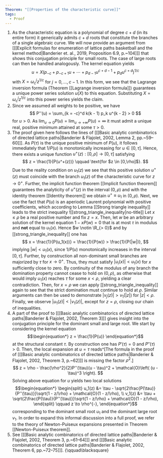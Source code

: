 ```yaml
---
Theorem: "[[Properties of the characteristic curve]]"
tags:
  - Proof
---
```




1. As the characteristic equation is a polynomial of degree $c + d$ (in its entire form) it generically admits $c + d$ roots that constitute the branches of a single algebraic curve.
We will now provide an argument from \[[[Explicit formulas for enumeration of lattice paths basketball and the kernel method|Banderier et. al., 2019, Proposition 6.9, p.~104]]\] that shows this conjugation principle for small roots. The case of large roots can then be handled analogously.
The kernel equation yields
$$
u = X(p_{-c} + p_{-c+1}u + \cdots + p_{d-1}u^{c+d-1} + p_d u^{c+d})^{1/c}
$$
with $X = \omega_c^j z^{1/c}$ for $j = 0,\dots, c - 1$. In this form, we see that the Lagrange inversion formula (Theorem [[Lagrange inversion formula]]) guarantees a unique power series solution $u(X)$ to this equation. Substituting $X = \omega_c^j z^{1/c}$ into this power series yields the claim.
8. Since we assumed all weights to be positive, we have
$$
P''(u) = \sum_{k = -c}^d k(k - 1) p_k u^{k - 2} > 0
$$
for $u > 0$. As $\lim_{u \to 0} P(u) = \lim_{u \to + \infty} P(u) = \infty$ it must admit a unique real, positive minimum attained at some $\tau > 0$. 
13. The proof given here follows the lines of \[[[Basic analytic combinatorics of directed lattice paths|Banderier & Flajolet, 2002, Lemma 2, pp.~59–60]]\]. As $P(\tau)$ is the unique positive minimum of $P(u)$, it follows immediately that $1/P(u)$ is monotonically increasing for $u \in [0, \tau]$. 
Hence, there exists a unique function $u^+(z): [0, \rho] \to [0,\tau]$ satisfying
$$
z = \frac{1}{P(u^+(z))} \qquad \text{for $z \in [0,\rho]$}.
$$
Due to the reality condition on $u_1(z)$ we see that this positive solution $u^+(z)$ must coincide with the branch $u_1(z)$ of the characteristic curve for $z \to 0^+$. 
Further, the implicit function theorem [[Implicit function theorem]] guarantees the analyticity of $u^+(z)$ in the interval $(0, \rho)$ and with the identity theorem [[Identity theorem]] we obtain $u^+ \equiv u_1$ in $(0, \rho)$. 
Next, we use the fact that $P(u)$ is an aperiodic Laurent polynomial with positive coefficients, which according to Lemma [[Strong triangle inequality]] leads to the strict inequality
![[strong_triangle_inequality|no-title]]
Let $x \leq \rho$ be a real positive number and fix $z = x$. Then, let $w$ be an arbitrary solution of the kernel equation $1 - xP(w) = 0$ that is at most $\tau$ in modulus and **not** equal to $u_1(x)$. Hence $w \notin \R_{> 0}$ and by [[strong_triangle_inequality]] one has
$$
x = \frac{1}{P(u_1(x))} = \frac{1}{P(w)} > \frac{1}{P(|w|)},
$$
implying $|w| < u_1(x)$, since $1/P(u)$ monotonically increases in the interval $[0, \tau]$. Further, by construction all non-dominant small branches are majorized by $\tau$ for $x \to 0^+$. Thus, they must satisfy $|u_i(x)| < u_1(x)$ for $x$ sufficiently close to zero. By continuity of the modulus of any branch the domination property cannot cease to hold on $(0,\rho)$, as otherwise that would imply $u_1(x)$ reaches $\tau$ for some $x < \rho$, yielding a clear contradiction. Then, for $x = \rho$ we can apply [[strong_triangle_inequality]] again to see that the strict domination must continue to hold at $\rho$. 
Similar arguments can then be used to demonstrate $|v_j(z)| > v_1(|z|)$ for $|z| < \rho$.
Finally, we observe $|u_1(z)| < |v_1(z)|$, except for $z = \rho$, closing our chain of inequalities.
29. A part of the proof to \[[[Basic analytic combinatorics of directed lattice paths|Banderier & Flajolet, 2002, Theorem 3]]\] gives insight 
into the conjugation principle for the dominant small and large root.
We start by considering the kernel equation
$$\begin{equation*}
z = \frac{1}{P(u)}
\end{equation*}$$
at the structural constant $\tau$. By construction one has $P'(\tau) = 0$ and $P''(\tau) > 0$. Then, the local expansion at $u = \tau$ reads^[The formula in the proof of \[[[Basic analytic combinatorics of directed lattice paths|Banderier & Flajolet, 2002, Theorem 3, p.~62]]\] is missing the factor $\rho^2$.]
$$
z = \rho - \frac{\rho^2}{2}P''(\tau)(u - \tau)^2 + 
\mathcal{O}\left(
(u - \tau)^3
\right).
$$
Solving above equation for $u$ yields two local solutions
$$\begin{equation*}
\begin{split}
u_1(z) &= \tau - \sqrt{2\frac{P(\tau)}{P''(\tau)}}\sqrt{1 - z/\rho} + \mathcal{O}(1 - z/\rho), \\
v_1(z) &= \tau + \sqrt{2\frac{P(\tau)}{P''(\tau)}}\sqrt{1 - z/\rho} + \mathcal{O}(1 - z/\rho),
\end{split} \qquad z \to \rho^{-},
\end{equation*}$$
corresponding to the dominant small root $u_1$ and the dominant large root $v_1$. In order to expand this informal discussion into a full proof, we refer to the theory of Newton-Puiseux expansions presented in Theorem [[Newton-Puiseux theorem]].
50. See \[[[Basic analytic combinatorics of directed lattice paths|Banderier & Flajolet, 2002, Theorem 3, p.~61–64]]\] and \[[[Basic analytic combinatorics of directed lattice paths|Banderier & Flajolet, 2002, Theorem 6, pp.~72–75]]\]. {\qquad\blacksquare}

